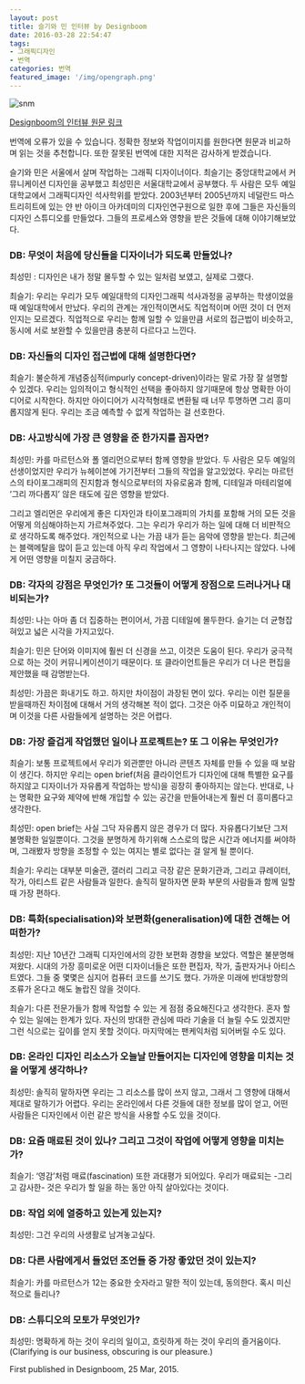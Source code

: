 ```yaml
---
layout: post
title: 슬기와 민 인터뷰 by Designboom
date: 2016-03-28 22:54:47
tags: 
- 그래픽디자인 
- 번역
categories: 번역
featured_image: '/img/opengraph.png'
---
```

![snm](https://www.designboom.com/wp-content/uploads/2015/03/Being_Tschichold-818x574.jpg)


[Designboom의 인터뷰 원문 링크](http://www.designboom.com/design/interview-sulki-and-min-03-25-2015)

번역에 오류가 있을 수 있습니다. 정확한 정보와 작업이미지를 원한다면 원문과 비교하며 읽는 것을 추천합니다. 또한 잘못된 번역에 대한 지적은 감사하게 받겠습니다.



슬기와 민은 서울에서 살며 작업하는 그래픽 디자이너이다. 최슬기는 중앙대학교에서 커뮤니케이션 디자인을 공부했고 최성민은 서울대학교에서 공부했다. 두 사람은 모두 예일대학교에서 그래픽디자인 석사학위를 받았다. 2003년부터 2005년까지 네덜란드 마스트리히트에 있는 얀 반 아이크 아카데미의 디자인연구원으로 일한 후에 그들은 자신들의 디자인 스튜디오를 만들었다. 그들의 프로세스와 영향을 받은 것들에 대해 이야기해보았다.

### DB: 무엇이 처음에 당신들을 디자이너가 되도록 만들었나?
 
최성민 : 디자인은 내가 정말 몰두할 수 있는 일처럼 보였고, 실제로 그랬다.

최슬기: 우리는 우리가 모두 예일대학의 디자인그래픽 석사과정을 공부하는 학생이었을 때 예일대학에서 만났다. 우리의 관계는 개인적이면서도 직업적이며 어떤 것이 더 먼저인지는 모르겠다. 직업적으로 우리는 함께 일할 수 있을만큼 서로의 접근법이 비슷하고, 동시에 서로 보완할 수 있을만큼 충분히 다르다고 느낀다.

### DB: 자신들의 디자인 접근법에 대해 설명한다면?
 
최슬기: 불순하게 개념중심적(impurly concept-driven)이라는 말로 가장 잘 설명할 수 있겠다. 우리는 임의적이고 형식적인 선택을 좋아하지 않기때문에 항상 명확한 아이디어로 시작한다. 하지만 아이디어가 시각적형태로 변환될 때 너무 투명하면 그리 흥미롭지않게 된다. 우리는 조금 예측할 수 없게 작업하는 걸 선호한다.

### DB: 사고방식에 가장 큰 영향을 준 한가지를 꼽자면?
 
최성민: 카를 마르턴스와 폴 엘리먼으로부터 함께 영향을 받았다. 두 사람은 모두 예일의 선생이었지만 우리가 뉴헤이븐에 가기전부터 그들의 작업을 알고있었다. 우리는 마르턴스의 타이포그래피의 진지함과 형식으로부터의 자유로움과 함께, 디테일과 마테리얼에 ‘그리 까다롭지’ 않은 태도에 깊은 영향을 받았다.

그리고 엘리먼은 우리에게 좋은 디자인과 타이포그래피의 가치를 포함해 거의 모든 것을 어떻게 의심해야하는지 가르쳐주었다. 그는 우리가 우리가 하는 일에 대해 더 비판적으로 생각하도록 해주었다. 개인적으로 나는 가끔 내가 듣는 음악에 영향을 받는다. 최근에는 블랙메탈을 많이 듣고 있는데 아직 우리 작업에서 그 영향이 나타나지는 않았다. 나에게 어떤 영향을 미칠지 궁금하다.

### DB: 각자의 강점은 무엇인가? 또 그것들이 어떻게 장점으로 드러나거나 대비되는가?
 
최성민: 나는 아마 좀 더 집중하는 편이어서, 가끔 디테일에 몰두한다. 슬기는 더 균형잡혀있고 넓은 시각을 가지고있다.
 
최슬기: 민은 단어와 이미지에 훨씬 더 신경을 쓰고, 이것은 도움이 된다. 우리가 궁극적으로 하는 것이 커뮤니케이션이기 때문이다. 또 클라이언트들은 우리가 더 나은 편집을 제안했을 때 감명받는다.

최성민: 가끔은 화내기도 하고. 하지만 차이점이 과장된 면이 있다. 우리는 이런 질문을 받을때까진 차이점에 대해서 거의 생각해본 적이 없다. 그것은 아주 미묘하고 개인적이며 이것을 다른 사람들에게 설명하는 것은 어렵다.

### DB: 가장 즐겁게 작업했던 일이나 프로젝트는? 또 그 이유는 무엇인가?

최슬기: 보통 프로젝트에서 우리가 외관뿐만 아니라 콘텐츠 자체를 만들 수 있을 때 보람이 생긴다. 하지만 우리는 open brief(처음 클라이언트가 디자인에 대해 특별한 요구를 하지않고 디자이너가 자유롭게 작업하는 방식)을 굉장히 좋아하지는 않는다. 반대로, 나는 명확한 요구와 제약에 반해 개입할 수 있는 공간을 만들어내는게 훨씬 더 흥미롭다고 생각한다.
 
최성민: open brief는 사실 그닥 자유롭지 않은 경우가 더 많다. 자유롭다기보단 그저 불명확한 일일뿐이다. 그것을 분명하게 하기위해 스스로의 많은 시간과 에너지를 써야하며, 그래봤자 방향을 조정할 수 있는 여지는 별로 없다는 걸 알게 될 뿐이다.

최슬기: 우리는 대부분 미술관, 갤러리 그리고 극장 같은 문화기관과, 그리고 큐레이터, 작가, 아티스트 같은 사람들과 일한다. 솔직히 말하자면 문화 부문의 사람들과 함께 일할 때 가장 편하다.

### DB: 특화(specialisation)와 보편화(generalisation)에 대한 견해는 어떠한가?
 
최성민: 지난 10년간 그래픽 디자인에서의 강한 보편화 경향을 보았다. 역할은 불분명해져왔다. 시대의 가장 흥미로운 어떤 디자이너들은 또한 편집자, 작가, 출판자거나 아티스트였다. 그들 중 몇몇은 심지어 컴퓨터 코드를 쓰기도 했다. 가까운 미래에 반대방향의 조류가 온다고 해도 놀랍진 않을 것이다.
 
최슬기: 다른 전문가들가 함께 작업할 수 있는 게 점점 중요해진다고 생각한다. 혼자 할 수 있는 일에는 한계가 있다. 자신의 방대한 관심에 따라 기술을 더 늘릴 수도 있겠지만 그런 식으로는 깊이를 얻지 못할 것이다. 마지막에는 팬케익처럼 되어버릴 수도 있다.

### DB: 온라인 디자인 리소스가 오늘날 만들어지는 디자인에 영향을 미치는 것을 어떻게 생각하나?
 
최성민: 솔직히 말하자면 우리는 그 리소스를 많이 쓰지 않고, 그래서 그 영향에 대해서 제대로 말하기가 어렵다. 우리는 온라인에서 다른 것들에 대한 정보를 많이 얻고, 어떤 사람들은 디자인에서 이런 같은 방식을 사용할 수도 있을 것이다.

### DB: 요즘 매료된 것이 있나? 그리고 그것이 작업에 어떻게 영향을 미치는가?
 
최슬기: ‘영감’처럼 매료(fascination) 또한 과대평가 되어있다. 우리가 매료되는 -그리고 감사한- 것은 우리가 할 일을 하는 동안 아직 살아있다는 것이다.

### DB: 작업 외에 열중하고 있는게 있는지?
 
최성민: 그건 우리의 사생활로 남겨놓고싶다.

### DB: 다른 사람에게서 들었던 조언들 중 가장 좋았던 것이 있는지? 
 
최슬기: 카를 마르턴스가 12는 중요한 숫자라고 말한 적이 있는데, 동의한다. 혹시 미신적으로 들리나?

### DB: 스튜디오의 모토가 무엇인가?

최성민: 명확하게 하는 것이 우리의 일이고, 흐릿하게 하는 것이 우리의 즐거움이다. (Clarifying is our business, obscuring is our pleasure.)

First published in Designboom, 25 Mar, 2015.